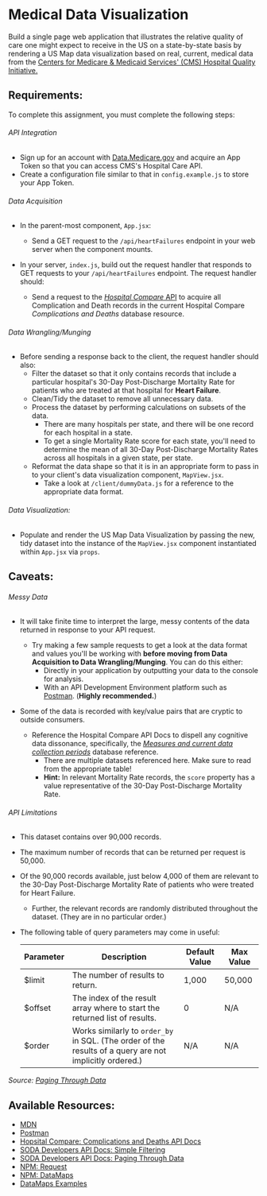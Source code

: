 # Medical Data Visualization

Build a single page web application that illustrates the relative quality of care one might expect to receive in the US on a state-by-state basis by rendering a US Map data visualization based on real, current, medical data from the [Centers for Medicare & Medicaid Services' (CMS) Hospital Quality Initiative.](https://www.cms.gov/Medicare/Quality-Initiatives-Patient-Assessment-Instruments/HospitalQualityInits/HospitalCompare.html)

<!-- ## Introduction: !TODO! (May Omit)

Insert a few paragraphs here about:
- Introduction
- A little background on the data:
  - Who does it come from?
  - What's in the dataset?
- The purpose of this assessment: 
  - Access big, messy dataset.  
  - Filter, clean/tidy, reformat, and feed the data forward into a data visualization.
- The data processing pipeline itself. -->

## Requirements:

To complete this assignment, you must complete the following steps:

###### API Integration
- Sign up for an account with [Data.Medicare.gov](https://data.medicare.gov/login) and acquire an App Token so that you can access CMS's Hospital Care API.
- Create a configuration file similar to that in `config.example.js` to store your App Token.

###### Data Acquisition
- In the parent-most component, `App.jsx`:
  - Send a GET request to the `/api/heartFailures` endpoint in your web server when the component mounts.  


- In your server, `index.js`, build out the request handler that responds to GET requests to your `/api/heartFailures` endpoint.  The request handler should:
  -  Send a request to the [*Hospital Compare* API](https://dev.socrata.com/foundry/data.medicare.gov/ukfj-tt6v) to acquire all Complication and Death records in the current Hospital Compare *Complications and Deaths* database resource.

###### Data Wrangling/Munging
- Before sending a response back to the client, the request handler should also:
  - Filter the dataset so that it only contains records that include a particular hospital's 30-Day Post-Discharge Mortality Rate for patients who are treated at that hospital for **Heart Failure**.
  - Clean/Tidy the dataset to remove all unnecessary data.
  - Process the dataset by performing calculations on subsets of the data.
    - There are many hospitals per state, and there will be one record for each hospital in a state.
    - To get a single Mortality Rate score for each state, you'll need to determine the mean of all 30-Day Post-Discharge Mortality Rates across all hospitals in a given state, per state.
  - Reformat the data shape so that it is in an appropriate form to pass in to your client's data visualization component, `MapView.jsx`.
    - Take a look at `/client/dummyData.js` for a reference to the appropriate data format.

###### Data Visualization:

- Populate and render the US Map Data Visualization by passing the new, tidy dataset into the instance of the `MapView.jsx` component instantiated within `App.jsx` via `props`.
  

## Caveats:

###### Messy Data

- It will take finite time to interpret the large, messy contents of the data returned in response to your API request.
  - Try making a few sample requests to get a look at the data format and values you'll be working with **before moving from Data Acquisition to Data Wrangling/Munging**. You can do this either: 
    - Directly in your application by outputting your data to the console for analysis.
    - With an API Development Environment platform such as [Postman](https://www.getpostman.com/).  (**Highly recommended.**)  


- Some of the data is recorded with key/value pairs that are cryptic to outside consumers.
  - Reference the Hospital Compare API Docs to dispell any cognitive data dissonance, specifically, the [*Measures and current data collection periods*](https://www.medicare.gov/hospitalcompare/Data/Data-Updated.html#) database reference.
    - There are multiple datasets referenced here. Make sure to read from the appropriate table!
    - **Hint:** In relevant Mortality Rate records, the `score` property has a value representative of the 30-Day Post-Discharge Mortality Rate.

###### API Limitations
- This dataset contains over 90,000 records.
- The maximum number of records that can be returned per request is 50,000.
- Of the 90,000 records available, just below 4,000 of them are relevant to the 30-Day Post-Discharge Mortality Rate of patients who were treated for Heart Failure.
  - Further, the relevant records are randomly distributed throughout the dataset.  (They are in no particular order.)  


- The following table of query parameters may come in useful:

  | Parameter     | Description                                                                                             | Default Value  | Max Value  |
  | ------------- | ------------------------------------------------------------------------------------------------------- | -------------- | ---------- |
  | $limit        | The number of results to return.                                                                        | 1,000          | 50,000     |
  | $offset       | The index of the result array where to start the returned list of results.                              | 0              | N/A        |
  | $order        | Works similarly to `order_by` in SQL. (The order of the results of a query are not implicitly ordered.) | N/A            | N/A        |  

*Source: [Paging Through Data](https://dev.socrata.com/docs/paging.html#2.1)*

## Available Resources:

- [MDN](https://developer.mozilla.org/bm/docs/Web/JavaScript)
- [Postman](https://www.getpostman.com/)
- [Hopsital Compare: Complications and Deaths API Docs](https://dev.socrata.com/foundry/data.medicare.gov/ukfj-tt6v)
- [SODA Developers API Docs: Simple Filtering](https://dev.socrata.com/docs/filtering.html)
- [SODA Developers API Docs: Paging Through Data](https://dev.socrata.com/docs/paging.html#2.1)
- [NPM: Request](https://www.npmjs.com/package/request)
- [NPM: DataMaps](https://www.npmjs.com/package/datamaps)
- [DataMaps Examples](http://datamaps.github.io/)